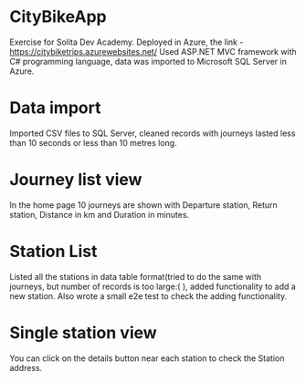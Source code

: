 # CityBikeApp
Exercise for Solita Dev Academy. Deployed in Azure, the link - https://citybiketrips.azurewebsites.net/
Used ASP.NET MVC framework with C# programming language, data was imported to Microsoft SQL Server in Azure.

# Data import
Imported CSV files to SQL Server, cleaned records with journeys lasted less than 10 seconds or less than 10 metres long.
# Journey list view
In the home page 10 journeys are shown with Departure station, Return station, Distance in km and Duration in minutes.
# Station List
Listed all the stations in data table format(tried to do the same with journeys, but number of records is too large:( ), added functionality to add a new station.
Also wrote a small e2e test to check the adding functionality.
# Single station view
You can click on the details button near each station to check the Station address.
